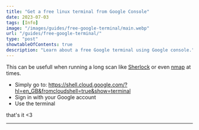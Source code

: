 ```yaml
---
title: "Get a free linux terminal from Google Console"
date: 2023-07-03
tags: [Info]
image: "/images/guides/free-google-terminal/main.webp"
url: "/guides/free-google-terminal/"
type: "post"
showtableOfContents: true
description: "Learn about a free Google terminal using Google console."
---
```


This can be usefull when running a long scan like [Sherlock](https://medium.com/@mansoorbarri/find-social-media-accounts-with-sherlock-5ab55b2ca13d) or even [nmap](/https://medium.com/@mansoorbarri/nmap-quick-start-2d83f6ac559d) at times. 

- Simply go to: https://shell.cloud.google.com/?hl=en_GB&fromcloudshell=true&show=terminal 
- Sign in with your Google account 
- Use the terminal 

that's it <3

----

  
